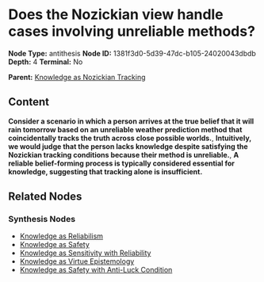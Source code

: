 # Does the Nozickian view handle cases involving unreliable methods?

**Node Type:** antithesis
**Node ID:** 1381f3d0-5d39-47dc-b105-24020043dbdb
**Depth:** 4
**Terminal:** No

**Parent:** [Knowledge as Nozickian Tracking](knowledge-as-nozickian-tracking-synthesis-b896f109-1430-49a7-804d-6ec71ef8a4c3.md)

## Content

**Consider a scenario in which a person arrives at the true belief that it will rain tomorrow based on an unreliable weather prediction method that coincidentally tracks the truth across close possible worlds.**, **Intuitively, we would judge that the person lacks knowledge despite satisfying the Nozickian tracking conditions because their method is unreliable.**, **A reliable belief-forming process is typically considered essential for knowledge, suggesting that tracking alone is insufficient.**

## Related Nodes

### Synthesis Nodes

- [Knowledge as Reliabilism](knowledge-as-reliabilism-synthesis-3874d182-c353-4fe2-bc95-bd6365b233af.md)
- [Knowledge as Safety](knowledge-as-safety-synthesis-62c2f5ad-7b8f-40fb-af06-d761fc99ac70.md)
- [Knowledge as Sensitivity with Reliability](knowledge-as-sensitivity-with-reliability-synthesis-8e1cf566-75cf-4109-93c4-76b924cca939.md)
- [Knowledge as Virtue Epistemology](knowledge-as-virtue-epistemology-synthesis-f48c63da-ad52-4d20-b80e-406beeb4f878.md)
- [Knowledge as Safety with Anti-Luck Condition](knowledge-as-safety-with-anti-luck-condition-synthesis-dbfd8625-81b9-44c6-b4fc-f4e5494f4706.md)
